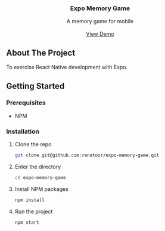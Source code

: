 <!-- PROJECT LOGO -->
<div align="center">
  <h3 align="center">Expo Memory Game</h3>

  <p align="center">
    A memory game for mobile
    <br />
    <br />
    <a href="https://snack.expo.dev/@renatozr/expo-memory-game">View Demo</a>
  </p>
</div>

<!-- ABOUT THE PROJECT -->

## About The Project

To exercise React Native development with Expo.

<!-- GETTING STARTED -->

## Getting Started

### Prerequisites

- NPM

### Installation

1. Clone the repo
   ```sh
   git clone git@github.com:renatozr/expo-memory-game.git
   ```
2. Enter the directory
   ```sh
   cd expo-memory-game
   ```
3. Install NPM packages
   ```sh
   npm install
   ```
4. Run the project
   ```sh
   npm start
   ```

